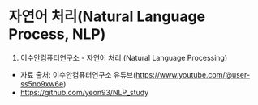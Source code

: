 # 자연어 처리(Natural Language Process, NLP)

1. 이수안컴퓨터연구소 - 자연어 처리 (Natural Language Processing)
 - 자료 출처: 이수안컴퓨터연구소 유튜브(https://www.youtube.com/@user-ss5no9xw6e)
 - https://github.com/yeon93/NLP_study
